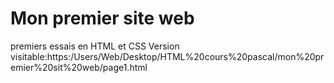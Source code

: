 # Mon premier site web
premiers essais en HTML et CSS
Version visitable:https:/Users/Web/Desktop/HTML%20cours%20pascal/mon%20premier%20sit%20web/page1.html
